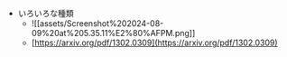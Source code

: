 - いろいろな種類
	- ![[assets/Screenshot%202024-08-09%20at%205.35.11%E2%80%AFPM.png]]
	- [https://arxiv.org/pdf/1302.0309](https://arxiv.org/pdf/1302.0309)